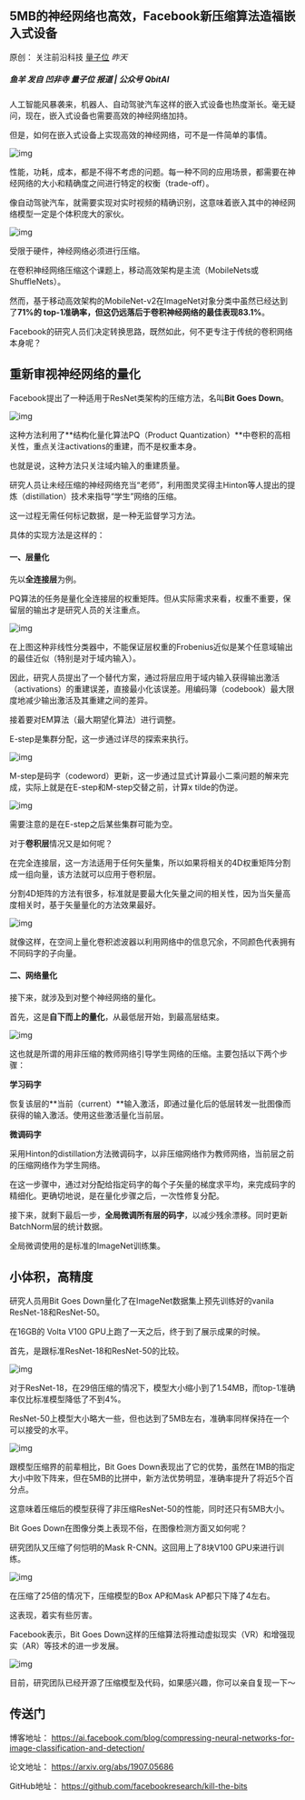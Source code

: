 ## 5MB的神经网络也高效，Facebook新压缩算法造福嵌入式设备

原创： 关注前沿科技 [量子位](javascript:void(0);) *昨天*

##### 鱼羊 发自 凹非寺  量子位 报道 | 公众号 QbitAI

人工智能风暴袭来，机器人、自动驾驶汽车这样的嵌入式设备也热度渐长。毫无疑问，现在，嵌入式设备也需要高效的神经网络加持。

但是，如何在嵌入式设备上实现高效的神经网络，可不是一件简单的事情。

![img](https://mmbiz.qpic.cn/mmbiz_jpg/YicUhk5aAGtASA0WZj8Dgjcm3gVyDV7tSwC7D5d4KFqWiczNeBQ2ibxMiaAUV7FIVg8GIksbl3yMSnb4YXsrAERGYg/640?wx_fmt=jpeg&tp=webp&wxfrom=5&wx_lazy=1&wx_co=1)

性能，功耗，成本，都是不得不考虑的问题。每一种不同的应用场景，都需要在神经网络的大小和精确度之间进行特定的权衡（trade-off）。

像自动驾驶汽车，就需要实现对实时视频的精确识别，这意味着嵌入其中的神经网络模型一定是个体积庞大的家伙。

![img](https://mmbiz.qpic.cn/mmbiz_jpg/YicUhk5aAGtASA0WZj8Dgjcm3gVyDV7tStfFq9Icia38TOgpvribNUibMEDxhavnAvVDTvcTSMibIyibGibgaUtTKaRGA/640?wx_fmt=jpeg&tp=webp&wxfrom=5&wx_lazy=1&wx_co=1)

受限于硬件，神经网络必须进行压缩。

在卷积神经网络压缩这个课题上，移动高效架构是主流（MobileNets或ShuffleNets）。

然而，基于移动高效架构的MobileNet-v2在ImageNet对象分类中虽然已经达到了**71%**的 top-1准确率，但这仍远落后于卷积神经网络的最佳表现**83.1%**。

Facebook的研究人员们决定转换思路，既然如此，何不更专注于传统的卷积网络本身呢？

## 重新审视神经网络的量化

Facebook提出了一种适用于ResNet类架构的压缩方法，名叫**Bit Goes Down**。

![img](https://mmbiz.qpic.cn/mmbiz_png/YicUhk5aAGtASA0WZj8Dgjcm3gVyDV7tScT3fxk36I0kMnQ1QOl2xCYX920hXnryWkUQywqlGTSmnsrFa5icEGAA/640?wx_fmt=png&tp=webp&wxfrom=5&wx_lazy=1&wx_co=1)

这种方法利用了**结构化量化算法PQ（Product Quantization）**中卷积的高相关性，重点关注activations的重建，而不是权重本身。

也就是说，这种方法只关注域内输入的重建质量。

研究人员让未经压缩的神经网络充当“老师”，利用图灵奖得主Hinton等人提出的提炼（distillation）技术来指导“学生”网络的压缩。

这一过程无需任何标记数据，是一种无监督学习方法。

具体的实现方法是这样的：

#### 一、层量化

先以**全连接层**为例。

PQ算法的任务是量化全连接层的权重矩阵。但从实际需求来看，权重不重要，保留层的输出才是研究人员的关注重点。

![img](https://mmbiz.qpic.cn/mmbiz_png/YicUhk5aAGtASA0WZj8Dgjcm3gVyDV7tSFhFTTJ2lbhpSsDDarwA3x4bIRcz43tsciazW2o2yqc2SjLdmMlo66Ag/640?wx_fmt=png&tp=webp&wxfrom=5&wx_lazy=1&wx_co=1)

在上图这种非线性分类器中，不能保证层权重的Frobenius近似是某个任意域输出的最佳近似（特别是对于域内输入）。

因此，研究人员提出了一个替代方案，通过将层应用于域内输入获得输出激活（activations）的重建误差，直接最小化该误差。用编码簿（codebook）最大限度地减少输出激活及其重建之间的差异。

接着要对EM算法（最大期望化算法）进行调整。

E-step是集群分配，这一步通过详尽的探索来执行。

![img](https://mmbiz.qpic.cn/mmbiz_png/YicUhk5aAGtASA0WZj8Dgjcm3gVyDV7tS3Szn7FfjVmekOEic0GiccticfyG8mXib0JQzf1iaM3u4kEjmd5xl05tQzPg/640?wx_fmt=png&tp=webp&wxfrom=5&wx_lazy=1&wx_co=1)

M-step是码字（codeword）更新，这一步通过显式计算最小二乘问题的解来完成，实际上就是在E-step和M-step交替之前，计算x tilde的伪逆。

![img](https://mmbiz.qpic.cn/mmbiz_png/YicUhk5aAGtASA0WZj8Dgjcm3gVyDV7tSvWRy81Eb4jjwSxA0ficfF45vXCXOY35MG6czjGdZiaUrdgarPMa5wlibA/640?wx_fmt=png&tp=webp&wxfrom=5&wx_lazy=1&wx_co=1)

需要注意的是在E-step之后某些集群可能为空。

对于**卷积层**情况又是如何呢？

在完全连接层，这一方法适用于任何矢量集，所以如果将相关的4D权重矩阵分割成一组向量，该方法就可以应用于卷积层。

分割4D矩阵的方法有很多，标准就是要最大化矢量之间的相关性，因为当矢量高度相关时，基于矢量量化的方法效果最好。

![img](https://mmbiz.qpic.cn/mmbiz_png/YicUhk5aAGtASA0WZj8Dgjcm3gVyDV7tSDppS48Vah04wtJVSyk8k3OibiaxbtCPG7LcyQJ8iaCgXUeXXTzFDDDSQQ/640?wx_fmt=png&tp=webp&wxfrom=5&wx_lazy=1&wx_co=1)

就像这样，在空间上量化卷积滤波器以利用网络中的信息冗余，不同颜色代表拥有不同码字的子向量。

#### 二、网络量化

接下来，就涉及到对整个神经网络的量化。

首先，这是**自下而上的量化**，从最低层开始，到最高层结束。

![img](https://mmbiz.qpic.cn/mmbiz_jpg/YicUhk5aAGtASA0WZj8Dgjcm3gVyDV7tS90FE0hiaC21V8zX2y7DeauNWkDPxTCWCou2PVgtU4rzR8dVyziccVJPQ/640?wx_fmt=jpeg&tp=webp&wxfrom=5&wx_lazy=1&wx_co=1)

这也就是所谓的用非压缩的教师网络引导学生网络的压缩。主要包括以下两个步骤：

**学习码字**

恢复该层的**当前（current）**输入激活，即通过量化后的低层转发一批图像而获得的输入激活。使用这些激活量化当前层。

**微调码字**

采用Hinton的distillation方法微调码字，以非压缩网络作为教师网络，当前层之前的压缩网络作为学生网络。

在这一步骤中，通过对分配给指定码字的每个子矢量的梯度求平均，来完成码字的精细化。更确切地说，是在量化步骤之后，一次性修复分配。

接下来，就剩下最后一步，**全局微调所有层的码字**，以减少残余漂移。同时更新BatchNorm层的统计数据。

全局微调使用的是标准的ImageNet训练集。

## 小体积，高精度

研究人员用Bit Goes Down量化了在ImageNet数据集上预先训练好的vanila ResNet-18和ResNet-50。

在16GB的 Volta V100 GPU上跑了一天之后，终于到了展示成果的时候。

首先，是跟标准ResNet-18和ResNet-50的比较。

![img](https://mmbiz.qpic.cn/mmbiz_png/YicUhk5aAGtASA0WZj8Dgjcm3gVyDV7tSrQMnQ7M5iaQBfCCMVP7CRb8icicfMqtCJ9SyOo2ogSqcVUPc5icD9N5geg/640?wx_fmt=png&tp=webp&wxfrom=5&wx_lazy=1&wx_co=1)

对于ResNet-18，在29倍压缩的情况下，模型大小缩小到了1.54MB，而top-1准确率仅比标准模型降低了不到4%。

ResNet-50上模型大小略大一些，但也达到了5MB左右，准确率同样保持在一个可以接受的水平。

![img](https://mmbiz.qpic.cn/mmbiz_png/YicUhk5aAGtASA0WZj8Dgjcm3gVyDV7tScNyMhnPnuvfuvic2ibjX1CFXg2MGAWg4JzUhwJhzfWibn50gzcTvlia93Q/640?wx_fmt=png&tp=webp&wxfrom=5&wx_lazy=1&wx_co=1)

跟模型压缩界的前辈相比，Bit Goes Down表现出了它的优势，虽然在1MB的指定大小中败下阵来，但在5MB的比拼中，新方法优势明显，准确率提升了将近5个百分点。

这意味着压缩后的模型获得了非压缩ResNet-50的性能，同时还只有5MB大小。

Bit Goes Down在图像分类上表现不俗，在图像检测方面又如何呢？

研究团队又压缩了何恺明的Mask R-CNN。这回用上了8块V100 GPU来进行训练。

![img](https://mmbiz.qpic.cn/mmbiz_png/YicUhk5aAGtASA0WZj8Dgjcm3gVyDV7tSe4KwOCWAdCfaX3sicyicQl54KFgXibibXtsIuIxaK7eJSeaXh4NiaZaSM8w/640?wx_fmt=png&tp=webp&wxfrom=5&wx_lazy=1&wx_co=1)

在压缩了25倍的情况下，压缩模型的Box AP和Mask AP都只下降了4左右。

这表现，着实有些厉害。

Facebook表示，Bit Goes Down这样的压缩算法将推动虚拟现实（VR）和增强现实（AR）等技术的进一步发展。

![img](https://mmbiz.qpic.cn/mmbiz_png/YicUhk5aAGtASA0WZj8Dgjcm3gVyDV7tSXLQnKLH7XsIwv6ic4OwQJyLJQVzUFib2LlCIrN9evCoGxWAiauD7f2q6Q/640?wx_fmt=png&tp=webp&wxfrom=5&wx_lazy=1&wx_co=1)

目前，研究团队已经开源了压缩模型及代码，如果感兴趣，你可以亲自复现一下～

## 传送门

博客地址：
https://ai.facebook.com/blog/compressing-neural-networks-for-image-classification-and-detection/

论文地址：
https://arxiv.org/abs/1907.05686

GitHub地址：
https://github.com/facebookresearch/kill-the-bits